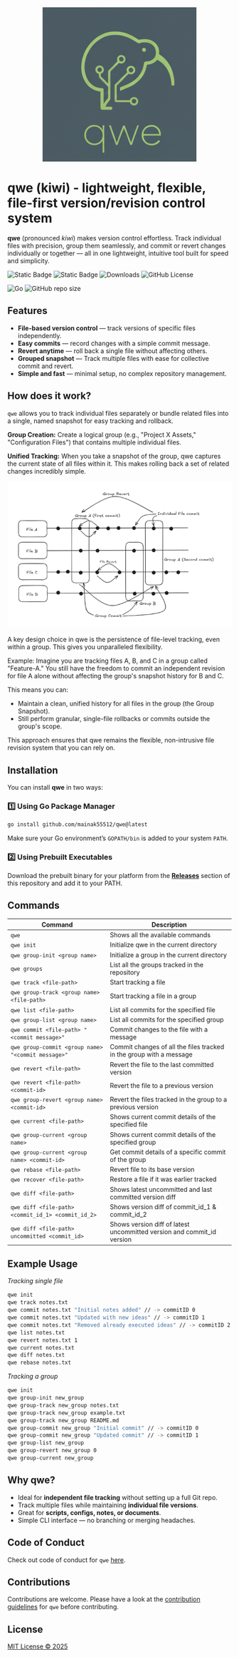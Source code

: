 <div align="center">
  <img src="./assets/qwe.png" alt="qwe Logo">
</div>

# qwe (kiwi) - lightweight, flexible, file-first version/revision control system


**qwe** (pronounced *kiwi*) makes version control effortless.
Track individual files with precision, group them seamlessly, and commit or revert changes individually or together — all in one lightweight, intuitive tool built for speed and simplicity.

![Static Badge](https://img.shields.io/badge/version-control-system?style=for-the-badge&logo=git&logoColor=white&color=blue) ![Static Badge](https://img.shields.io/badge/revision-control-system?style=for-the-badge&logo=git&logoColor=white&color=red) ![Downloads](https://img.shields.io/github/downloads/mainak55512/qwe/total?style=for-the-badge) ![GitHub License](https://img.shields.io/github/license/mainak55512/qwe?style=for-the-badge)

![Go](https://img.shields.io/badge/go-%2300ADD8.svg?style=for-the-badge&logo=go&logoColor=white) ![GitHub repo size](https://img.shields.io/github/repo-size/mainak55512/qwe?style=for-the-badge)

## Features

- **File-based version control** — track versions of specific files independently.  
- **Easy commits** — record changes with a simple commit message.  
- **Revert anytime** — roll back a single file without affecting others.  
- **Grouped snapshot** — Track multiple files with ease for collective commit and revert.
- **Simple and fast** — minimal setup, no complex repository management.

## How does it work?

`qwe` allows you to track individual files separately or bundle related files into a single, named snapshot for easy tracking and rollback.

**Group Creation:** Create a logical group (e.g., "Project X Assets," "Configuration Files") that contains multiple individual files.

**Unified Tracking:** When you take a snapshot of the group, qwe captures the current state of all files within it. This makes rolling back a set of related changes incredibly simple.

<div align="center">
  <img src="./assets/qwe-diagram.png" alt="qwe diagram Logo">
</div>

A key design choice in qwe is the persistence of file-level tracking, even within a group. This gives you unparalleled flexibility.

Example: Imagine you are tracking files A, B, and C in a group called "Feature-A." You still have the freedom to commit an independent revision for file A alone without affecting the group's snapshot history for B and C.

This means you can:

- Maintain a clean, unified history for all files in the group (the Group Snapshot).
- Still perform granular, single-file rollbacks or commits outside the group's scope.

This approach ensures that qwe remains the flexible, non-intrusive file revision system that you can rely on.

## Installation

You can install **qwe** in two ways:

### 1️⃣ Using Go Package Manager
```bash
go install github.com/mainak55512/qwe@latest
```

Make sure your Go environment’s `GOPATH/bin` is added to your system `PATH`.

### 2️⃣ Using Prebuilt Executables
Download the prebuilt binary for your platform from the **[Releases](https://github.com/mainak55512/qwe/releases)** section of this repository and add it to your PATH.


## Commands

| Command | Description |
|----------|-------------|
| `qwe` | Shows all the available commands |
| `qwe init` | Initialize qwe in the current directory |
| `qwe group-init <group name>` | Initialize a group in the current directory |
| `qwe groups` | List all the groups tracked in the repository |
| `qwe track <file-path>` | Start tracking a file |
| `qwe group-track <group name> <file-path>` | Start tracking a file in a group |
| `qwe list <file-path>` | List all commits for the specified file |
| `qwe group-list <group name>` | List all commits for the specified group |
| `qwe commit <file-path> "<commit message>"` | Commit changes to the file with a message |
| `qwe group-commit <group name> "<commit message>"` | Commit changes of all the files tracked in the group with a message |
| `qwe revert <file-path>` | Revert the file to the last committed version |
| `qwe revert <file-path> <commit-id>` | Revert the file to a previous version |
| `qwe group-revert <group name> <commit-id>` | Revert the files tracked in the group to a previous version |
| `qwe current <file-path>` | Shows current commit details of the specified file |
| `qwe group-current <group name>` | Shows current commit details of the specified group |
| `qwe group-current <group name> <commit-id>` | Get commit details of a specific commit of the group |
| `qwe rebase <file-path>` | Revert file to its base version |
| `qwe recover <file-path>` | Restore a file if it was earlier tracked |
| `qwe diff <file-path>` | Shows latest uncommitted and last committed version diff |
| `qwe diff <file-path> <commit_id_1> <commit_id_2>` | Shows version diff of commit_id_1 & commit_id_2|
| `qwe diff <file-path> uncommitted <commit_id>` | Shows version diff of latest uncommitted version and commit_id version|


## Example Usage

*Tracking single file*
```bash
qwe init
qwe track notes.txt
qwe commit notes.txt "Initial notes added" // -> commitID 0
qwe commit notes.txt "Updated with new ideas" // -> commitID 1
qwe commit notes.txt "Removed already executed ideas" // -> commitID 2
qwe list notes.txt
qwe revert notes.txt 1
qwe current notes.txt
qwe diff notes.txt
qwe rebase notes.txt
```

*Tracking a group*
```bash
qwe init
qwe group-init new_group
qwe group-track new_group notes.txt
qwe group-track new_group example.txt
qwe group-track new_group README.md
qwe group-commit new_group "Initial commit" // -> commitID 0
qwe group-commit new_group "Updated commit" // -> commitID 1
qwe group-list new_group
qwe group-revert new_group 0
qwe group-current new_group
```

## Why qwe?

- Ideal for **independent file tracking** without setting up a full Git repo.  
- Track multiple files while maintaining **individual file versions**.
- Great for **scripts, configs, notes, or documents**.  
- Simple CLI interface — no branching or merging headaches.


## Code of Conduct

Check out code of conduct for `qwe` [here](./CODE_OF_CONDUCT.md).


## Contributions

Contributions are welcome. Please have a look at the [contribution guidelines](./CONTRIBUTING.md) for `qwe` before contributing.


## License

[MIT License © 2025](./LICENSE)
